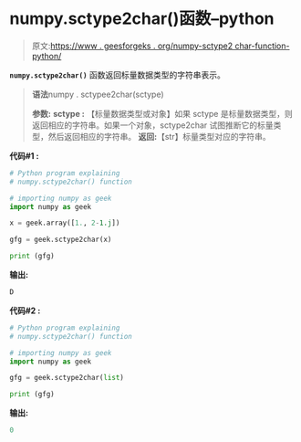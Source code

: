 # numpy.sctype2char()函数–python

> 原文:[https://www . geesforgeks . org/numpy-sctype2 char-function-python/](https://www.geeksforgeeks.org/numpy-sctype2char-function-python/)

**`numpy.sctype2char()`** 函数返回标量数据类型的字符串表示。

> **语法**numpy . sctypee2char(sctype)
> 
> **参数:**
> **sctype :** 【标量数据类型或对象】如果 sctype 是标量数据类型，则返回相应的字符串。如果一个对象，sctype2char 试图推断它的标量类型，然后返回相应的字符串。
> **返回:**【str】标量类型对应的字符串。

**代码#1 :**

```py
# Python program explaining
# numpy.sctype2char() function

# importing numpy as geek 
import numpy as geek 

x = geek.array([1., 2-1.j])

gfg = geek.sctype2char(x)

print (gfg)
```

**输出:**

```py
D

```

**代码#2 :**

```py
# Python program explaining
# numpy.sctype2char() function

# importing numpy as geek 
import numpy as geek 

gfg = geek.sctype2char(list)

print (gfg)
```

**输出:**

```py
0

```